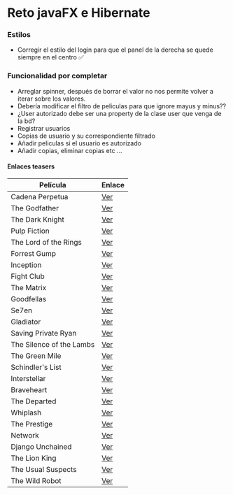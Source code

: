 # Reto javaFX e Hibernate

### Estilos
- Corregir el estilo del login para que el panel de la derecha se quede siempre en el centro ✅

### Funcionalidad por completar
- Arreglar spinner, después de borrar el valor no nos permite volver a iterar sobre los valores.
- Debería modificar el filtro de peliculas para que ignore mayus y minus??
- ¿User autorizado debe ser una property de la clase user que venga de la bd?
- Registrar usuarios
- Copias de usuario y su correspondiente filtrado
- Añadir peliculas si el usuario es autorizado
- Añadir copias, eliminar copias etc ...


#### Enlaces teasers
| Película                 | Enlace                                                 |
|--------------------------|--------------------------------------------------------|
| Cadena Perpetua          | [Ver](https://www.youtube.com/embed/PLl99DlL6b4?fs=1)  |
| The Godfather            | [Ver](https://www.youtube.com/embed/UaVTIH8mujA?fs=1)  |
| The Dark Knight          | [Ver](https://www.youtube.com/embed/EXeTwQWrcwY?fs=1)  |
| Pulp Fiction             | [Ver](https://www.youtube.com/embed/tGpTpVyI\_OQ?fs=1) |
| The Lord of the Rings    | [Ver](https://www.youtube.com/embed/V75dMMIW2B4?fs=1)  |
| Forrest Gump             | [Ver](https://www.youtube.com/embed/bLvqoHBptjg?fs=1)  |
| Inception                | [Ver](https://www.youtube.com/embed/YoHD9XEInc0?fs=1)  |
| Fight Club               | [Ver](https://www.youtube.com/embed/BdJKm16Co6M?fs=1)  |
| The Matrix               | [Ver](https://www.youtube.com/embed/vKQi3bBA1y8?fs=1)  |
| Goodfellas               | [Ver](https://www.youtube.com/embed/2ilzidi\_J8Q?fs=1) |
| Se7en                    | [Ver](https://www.youtube.com/embed/znmZoVkCjpI?fs=1)  |
| Gladiator                | [Ver](https://www.youtube.com/embed/P5ieIbInFpg?fs=1)  |
| Saving Private Ryan      | [Ver](https://www.youtube.com/embed/9CiW\_DgxCnQ?fs=1) |
| The Silence of the Lambs | [Ver](https://www.youtube.com/embed/6iB21hsprAQ?fs=1)  |
| The Green Mile           | [Ver](https://www.youtube.com/embed/Ki4haFrqSrw?fs=1)  |
| Schindler's List         | [Ver](https://www.youtube.com/embed/gG22XNhtnoY?fs=1)  |
| Interstellar             | [Ver](https://www.youtube.com/embed/2LqzF5WauAw?fs=1)  |
| Braveheart               | [Ver](https://www.youtube.com/embed/nMft5QDOHek?fs=1)  |
| The Departed             | [Ver](https://www.youtube.com/embed/r-MiSNsCdQ4?fs=1)  |
| Whiplash                 | [Ver](https://www.youtube.com/embed/7d\_jQycdQGo?fs=1) |
| The Prestige             | [Ver](https://www.youtube.com/embed/ELq7V8vkekI?fs=1)  |
| Network                  | [Ver](https://www.youtube.com/embed/lB95KLmpLR4?fs=1)  |
| Django Unchained         | [Ver](https://www.youtube.com/embed/0fUCuvNlOCg?fs=1)  |
| The Lion King            | [Ver](https://www.youtube.com/embed/lFzVJEksoDY?fs=1)  |
| The Usual Suspects       | [Ver](https://www.youtube.com/embed/x3t0Nc6fg7w?fs=1)  |
| The Wild Robot           | [Ver](https://www.youtube.com/embed/67vbA5ZJdKQ?fs=1)  |
